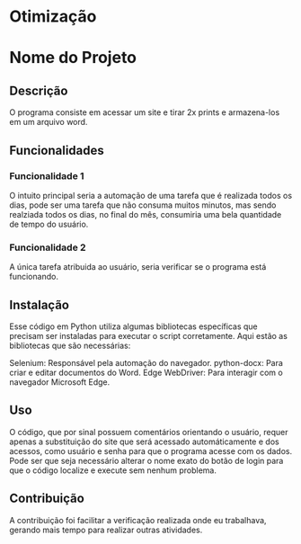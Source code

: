 # Otimização
# Nome do Projeto

## Descrição
O programa consiste em acessar um site e tirar 2x prints e armazena-los em um arquivo word.

## Funcionalidades

### Funcionalidade 1
O intuito principal seria a automação de uma tarefa que é realizada todos os dias, pode ser uma tarefa que não consuma muitos minutos, mas sendo realziada todos os dias, no final do mês, consumiria uma bela quantidade de tempo do usuário.

### Funcionalidade 2
A única tarefa atribuida ao usuário, seria verificar se o programa está funcionando.

## Instalação
Esse código em Python utiliza algumas bibliotecas específicas que precisam ser instaladas para executar o script corretamente. Aqui estão as bibliotecas que são necessárias:

Selenium: Responsável pela automação do navegador.
python-docx: Para criar e editar documentos do Word.
Edge WebDriver: Para interagir com o navegador Microsoft Edge.

## Uso
O código, que por sinal possuem comentários orientando o usuário, requer apenas a substituição do site que será acessado automáticamente e dos acessos, como usuário e senha para que o programa acesse com os dados. Pode ser que seja necessário alterar o nome exato do botão de login para que o código localize e execute sem nenhum problema.

## Contribuição
A contribuição foi facilitar a verificação realizada onde eu trabalhava, gerando mais tempo para realizar outras atividades.

